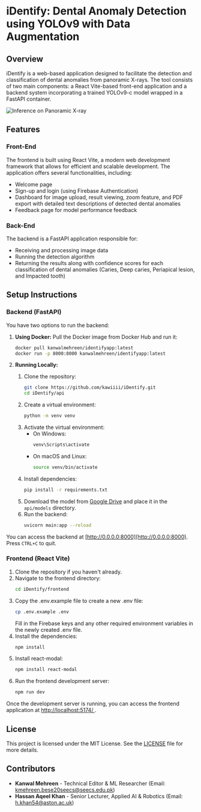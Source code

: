 # iDentify: Dental Anomaly Detection using YOLOv9 with Data Augmentation

## Overview
iDentify is a web-based application designed to facilitate the detection and classification of dental anomalies from panoramic X-rays. The tool consists of two main components: a React Vite-based front-end application and a backend system incorporating a trained YOLOv9-c model wrapped in a FastAPI container.

![Inference on Panoramic X-ray](https://www.minthilldentistry.com/wp-content/uploads/panoramic-x-ray-thegem-blog-default.jpg)

## Features
### Front-End
The frontend is built using React Vite, a modern web development framework that allows for efficient and scalable development. The application offers several functionalities, including:
- Welcome page
- Sign-up and login (using Firebase Authentication)
- Dashboard for image upload, result viewing, zoom feature, and PDF export with detailed text descriptions of detected dental anomalies
- Feedback page for model performance feedback

### Back-End
The backend is a FastAPI application responsible for:
- Receiving and processing image data
- Running the detection algorithm
- Returning the results along with confidence scores for each classification of dental anomalies (Caries, Deep caries, Periapical lesion, and Impacted tooth)

## Setup Instructions
### Backend (FastAPI)
You have two options to run the backend:

1. **Using Docker:**
   Pull the Docker image from Docker Hub and run it:
     ```sh
     docker pull kanwalmehreen/identifyapp:latest
     docker run -p 8000:8000 kanwalmehreen/identifyapp:latest
     ```

2. **Running Locally:**
   1. Clone the repository:
      ```sh
      git clone https://github.com/kawiiii/iDentify.git
      cd iDentify/api
      ```
   2. Create a virtual environment:
      ```sh
      python -m venv venv
      ```
   3. Activate the virtual environment:
      - On Windows:
        ```sh
        venv\Scripts\activate
        ```
      - On macOS and Linux:
        ```sh
        source venv/bin/activate
        ```
   4. Install dependencies:
      ```sh
      pip install -r requirements.txt
      ```
   5. Download the model from [Google Drive](https://drive.google.com/file/d/1jEcy-nDyPqKAsz2XaSz9VInwbp8q6P7L/view?usp=sharing) and place it in the `api/models` directory.
   6. Run the backend:
      ```sh
      uvicorn main:app --reload
      ```
You can access the backend at [http://0.0.0.0:8000](http://0.0.0.0:8000). Press `CTRL+C` to quit.

### Frontend (React Vite)
   1. Clone the repository if you haven't already.
   2. Navigate to the frontend directory:
      ```sh
      cd iDentify/frontend
      ```
   3. Copy the .env.example file to create a new .env file:
      ```sh
      cp .env.example .env
      ```
      Fill in the Firebase keys and any other required environment variables in the newly created .env file.
   4. Install the dependencies:
      ```sh
      npm install
      ```
   5. Install react-modal:
      ```sh
      npm install react-modal
      ```
   6. Run the frontend development server:
      ```sh
      npm run dev
      ```
Once the development server is running, you can access the frontend application at [http://localhost:5174/ ](http://localhost:5174/).


## License
This project is licensed under the MIT License. See the [LICENSE](LICENSE) file for more details.

## Contributors

- **Kanwal Mehreen** - Technical Editor & ML Researcher (Email: kmehreen.bese20seecs@seecs.edu.pk)
- **Hassan Aqeel Khan** - Senior Lecturer, Applied AI & Robotics (Email: h.khan54@aston.ac.uk)
